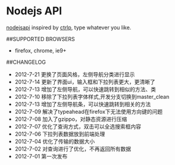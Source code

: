 # Nodejs API
[nodejsapi](http://nodejsapi.herokuapp.com) inspired by [ctrlp](https://github.com/kien/ctrlp.vim/), type whatever you like.

##SUPPORTED BROWSERS
* firefox, chrome, ie9+

##CHANGELOG
* 2012-7-21 更换了页面风格，左侧导航分类进行显示
* 2012-7-14 更新了界面ui，输入框和下拉列表更大，更清晰了
* 2012-7-13 增加了左侧导航，可以快速跳转到相似的方法、类
* 2012-7-10 移除了下拉列表字体样式,开发分支切换到master_clean
* 2012-7-13 增加了左侧导航条，可以快速跳转到相关的方法
* 2012-7-09 解决了typeahead在firefox下无法使用方向键的问题
* 2012-7-08 加入了gzippo，对静态资源进行压缩
* 2012-7-07 优化了查询方式，双击可以全选搜索框内容
* 2012-7-06 下拉列表数据放到前端处理
* 2012-7-04 优化了传输的数据大小
* 2012-7-02 对查询进行了优化，不再返回所有数据
* 2012-7-01 第一次发布
